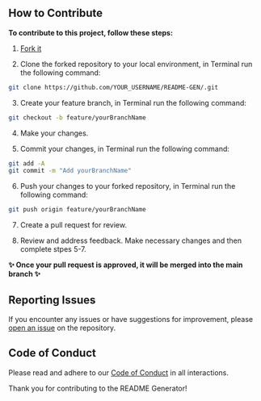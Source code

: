 
## How to Contribute

**To contribute to this project, follow these steps:**


1. [Fork it](https://github.com/dami-ani/README-GEN/fork)

2. Clone the forked repository to your local environment, in Terminal run the following command:
```sh
git clone https://github.com/YOUR_USERNAME/README-GEN/.git
```

3. Create your feature branch, in Terminal run the following command:
```sh
git checkout -b feature/yourBranchName
```

4. Make your changes.

5. Commit your changes, in Terminal run the following command:
```sh
git add -A
git commit -m "Add yourBranchName"
```

6. Push your changes to your forked repository, in Terminal run the following command:
```sh
git push origin feature/yourBranchName
```

7. Create a pull request for review. 

8. Review and address feedback. Make necessary changes and then complete stpes 5-7.

**✨ Once your pull request is approved, it will be merged into the main branch ✨**

## Reporting Issues

If you encounter any issues or have suggestions for improvement, please [open an issue](https://github.com/dami-ani/README-GEN/issues) on the repository.

## Code of Conduct

Please read and adhere to our [Code of Conduct](https://github.com/README-GEN/.github/blob/main/code-of-conduct.md) in all interactions.

Thank you for contributing to the README Generator!
